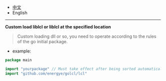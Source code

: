 * [中文](README.md)   
* English  

----


**Custom load liblcl or liblcl at the specified location**

> Custom loading dll or so, you need to operate according to the rules of the go initial package.
 
* example:
```go
package main

import "yourpackage" // Must take effect after being sorted automatically before the lcl package.
import "github.com/energye/golcl/lcl"

```
